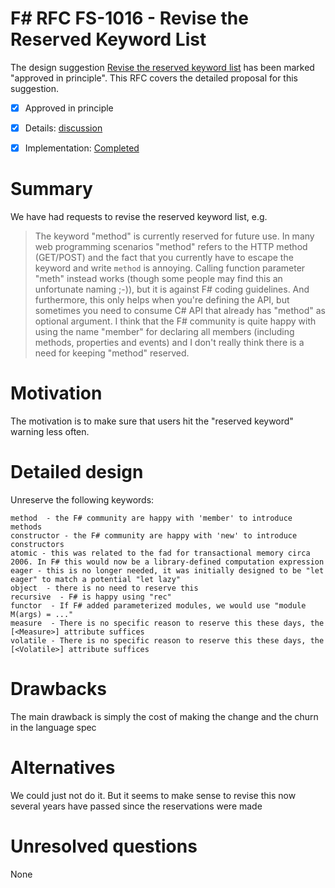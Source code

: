 # F# RFC FS-1016 - Revise the Reserved Keyword List

The design suggestion [Revise the reserved keyword list](https://fslang.uservoice.com/forums/245727-f-language/suggestions/7006663-revise-the-reserved-keyword-list-e-g-remove-met) has been marked "approved in principle".
This RFC covers the detailed proposal for this suggestion.

* [x] Approved in principle
* [x] Details: [discussion](https://github.com/fsharp/FSharpLangDesign/issues/102)
* [x] Implementation: [Completed](https://github.com/dotnet/fsharp/pull/1279)


# Summary
[summary]: #summary

We have had requests to revise the reserved keyword list, e.g.

> The keyword "method" is currently reserved for future use. In many web programming scenarios "method" refers to the HTTP method (GET/POST) and the fact that you currently have to escape the keyword and write ``method`` is annoying. Calling function parameter "meth" instead works (though some people may find this an unfortunate naming ;-)), but it is against F# coding guidelines. And furthermore, this only helps when you're defining the API, but sometimes you need to consume C# API that already has "method" as optional argument. 
> I think that the F# community is quite happy with using the name "member" for declaring all members (including methods, properties and events) and I don't really think there is a need for keeping "method" reserved.


# Motivation
[motivation]: #motivation

The motivation is to make sure that users hit the "reserved keyword" warning less often.

# Detailed design
[design]: #detailed-design

Unreserve the following keywords:

    method  - the F# community are happy with 'member' to introduce methods
    constructor - the F# community are happy with 'new' to introduce constructors
    atomic - this was related to the fad for transactional memory circa 2006. In F# this would now be a library-defined computation expression
    eager - this is no longer needed, it was initially designed to be "let eager" to match a potential "let lazy"
    object  - there is no need to reserve this
    recursive  - F# is happy using "rec"
    functor  - If F# added parameterized modules, we would use "module M(args) = ..."
    measure  - There is no specific reason to reserve this these days, the [<Measure>] attribute suffices
    volatile - There is no specific reason to reserve this these days, the [<Volatile>] attribute suffices



# Drawbacks
[drawbacks]: #drawbacks

The main drawback is simply the cost of making the change and the churn in the language spec

# Alternatives
[alternatives]: #alternatives

We could just not do it.  But it seems to make sense to revise this now several years have passed since the reservations were made

# Unresolved questions
[unresolved]: #unresolved-questions

None
